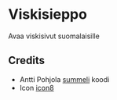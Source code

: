 Viskisieppo
===========

Avaa viskisivut suomalaisille

Credits
-------
* Antti Pohjola [summeli] koodi
* Icon [icon8]


[icon8]: http://icons8.com/ "Icons8 homepage"
[summeli]: http://summeli.fi "summeli.fi"

